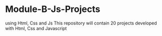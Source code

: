 # Module-B-Js-Projects
using Html, Css and Js
This repository will contain 20 projects developed with Html, Css and Javascript
